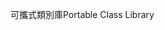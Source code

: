 <span data-ttu-id="1db43-101">可攜式類別庫</span><span class="sxs-lookup"><span data-stu-id="1db43-101">Portable Class Library</span></span>
